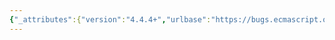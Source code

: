 ```yaml
---
{"_attributes":{"version":"4.4.4+","urlbase":"https://bugs.ecmascript.org/","maintainer":"dherman@mozilla.com"},"bug":{"bug_id":4294,"creation_ts":"2015-04-16 10:38:00 -0700","short_desc":"12.1.1 BasicFormatMatcher: Incorrect call to ArrayCreateFromList + editorial","delta_ts":"2015-04-16 20:43:41 -0700","product":"Internationalization - ECMA-402","component":"Specification","version":"Edition 2.0 drafts","rep_platform":"All","op_sys":"All","bug_status":"RESOLVED","resolution":"FIXED","priority":"Normal","bug_severity":"normal","everconfirmed":true,"reporter":{"uid":"andrebargull","name":"André Bargull"},"assigned_to":{"uid":"waldron.rick","name":"Rick Waldron"},"cc":"waldron.rick","long_desc":[{"commentid":14206,"comment_count":0,"who":{"uid":"andrebargull","name":"André Bargull"},"bug_when":"2015-04-16 10:38:53 -0700","thetext":"12.1.1 BasicFormatMatcher:\n\nStep 10: The `formats` argument is an Array object (per 12.2.3 Internal Properties), so the call to ArrayCreateFromList does not make sense. ArrayCreateFromList must be called with a List parameter. \n\nMaybe change steps 10-11 to:\n> 10. Assert: formats is an Array object.\n\nStep 13.c.iii: Omit \"then\"\nStep 13.c.iv: Omit \"then\""},{"commentid":14210,"comment_count":1,"who":{"uid":"waldron.rick","name":"Rick Waldron"},"bug_when":"2015-04-16 12:00:31 -0700","thetext":"\n> Maybe change steps 10-11 to:\n> 10. Assert: formats is an Array object.\n\nFixed.\n\n> Step 13.c.iii: Omit \"then\"\n> Step 13.c.iv: Omit \"then\"\n\nFixed"}]}}
---
```

